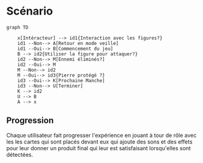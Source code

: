 # Scénario

<!-- Ici mettre tous les documents et références concernant la scéanrisation de l'expérience   -->
<!--
* Tous les verbes disponibles à vos interacteurs

* Tous les objets sur lesquels chaque verbe peut agir et comment ils le font

* Actions émergentes que vous aimeriez que vos interacteurs effectuent

* Toutes les façons que les interacteurs peuvent faire progresser l’expérience-->

```mermaid
graph TD

    x[Intéracteur] --> id1{Interaction avec les figures?}
    id1 --Non--> A[Retour en mode veille]
    id1 --Oui--> B[Commencement du jeu] 
    B --> id2{Utiliser la figure pour attaquer?}
    id2 --Non--> M[Ennemi éliminés?]
    id2 --Oui--> M
    M --Non--> id2
    M --Oui--> id3{Pierre protégé ?}
    id3 --Oui--> K[Prochaine Manche]
    id3 --Non--> U[Terminer]
    K --> id2
    U --> B
    A --> x
```

## Progression
Chaque utilisateur fait progresser l'expérience en jouant à tour de rôle avec les les cartes qui sont placés devant eux qui ajoute des sons et des effets pour leur donner un produit final qui leur est satisfaisant lorsqu'elles sont détectées.

<!--
## Références

* [Scénario Interactif](https://tim-montmorency.com/582523-gestion/#/contenus/2_scenarisation/20_scenario/20_interactif/)
* [Expérience usager UX](https://tim-montmorency.com/582523-gestion/#/contenus/2_scenarisation/20_scenario/40_ux/)-->

